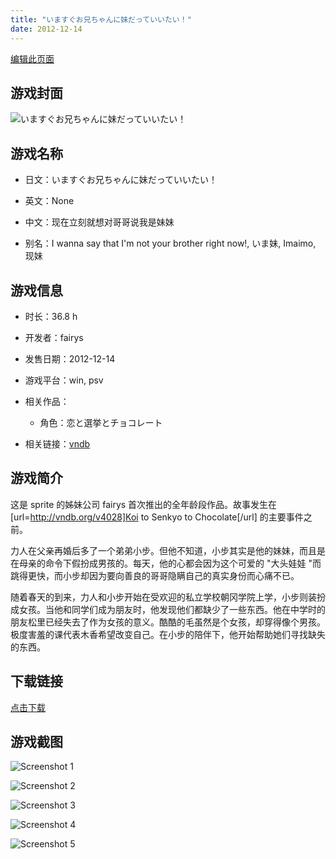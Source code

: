 ```yaml
---
title: "いますぐお兄ちゃんに妹だっていいたい！"
date: 2012-12-14
---
```

[编辑此页面](https://github.com/ACG-3/ADV3-source/blob/main/source/_posts/%E3%81%84%E3%81%BE%E3%81%99%E3%81%90%E3%81%8A%E5%85%84%E3%81%A1%E3%82%83%E3%82%93%E3%81%AB%E5%A6%B9%E3%81%A0%E3%81%A3%E3%81%A6%E3%81%84%E3%81%84%E3%81%9F%E3%81%84%EF%BC%81.md)

## 游戏封面

![いますぐお兄ちゃんに妹だっていいたい！](https%3A//pan.timero.xyz/onedrive/img_lib_001/%E3%81%84%E3%81%BE%E3%81%99%E3%81%90%E3%81%8A%E5%85%84%E3%81%A1%E3%82%83%E3%82%93%E3%81%AB%E5%A6%B9%E3%81%A0%E3%81%A3%E3%81%A6%E3%81%84%E3%81%84%E3%81%9F%E3%81%84%EF%BC%81_cover.avif)


## 游戏名称

- 日文：いますぐお兄ちゃんに妹だっていいたい！
- 英文：None
- 中文：现在立刻就想对哥哥说我是妹妹

- 别名：I wanna say that I'm not your brother right now!, いま妹, Imaimo, 现妹


## 游戏信息

- 时长：36.8 h
- 开发者：fairys
- 发售日期：2012-12-14
- 游戏平台：win, psv
- 相关作品：
   - 角色：恋と選挙とチョコレート

- 相关链接：[vndb](https://vndb.org/v7766)


## 游戏简介

这是 sprite 的姊妹公司 fairys 首次推出的全年龄段作品。故事发生在 [url=http://vndb.org/v4028]Koi to Senkyo to Chocolate[/url] 的主要事件之前。

力人在父亲再婚后多了一个弟弟小步。但他不知道，小步其实是他的妹妹，而且是在母亲的命令下假扮成男孩的。每天，他的心都会因为这个可爱的 "大头娃娃 "而跳得更快，而小步却因为要向善良的哥哥隐瞒自己的真实身份而心痛不已。

随着春天的到来，力人和小步开始在受欢迎的私立学校朝冈学院上学，小步则装扮成女孩。当他和同学们成为朋友时，他发现他们都缺少了一些东西。他在中学时的朋友松里已经失去了作为女孩的意义。酷酷的毛虽然是个女孩，却穿得像个男孩。极度害羞的课代表木香希望改变自己。在小步的陪伴下，他开始帮助她们寻找缺失的东西。




## 下载链接

[点击下载](https://pan.timero.xyz/onedrive/adv_lib_001/%E3%81%84%E3%81%BE%E3%81%99%E3%81%90%E3%81%8A%E5%85%84%E3%81%A1%E3%82%83%E3%82%93%E3%81%AB%E5%A6%B9%E3%81%A0%E3%81%A3%E3%81%A6%E3%81%84%E3%81%84%E3%81%9F%E3%81%84%EF%BC%81)


## 游戏截图


![Screenshot 1](https%3A//pan.timero.xyz/onedrive/img_lib_001/%E3%81%84%E3%81%BE%E3%81%99%E3%81%90%E3%81%8A%E5%85%84%E3%81%A1%E3%82%83%E3%82%93%E3%81%AB%E5%A6%B9%E3%81%A0%E3%81%A3%E3%81%A6%E3%81%84%E3%81%84%E3%81%9F%E3%81%84%EF%BC%81_Screenshot_1.avif)

![Screenshot 2](https%3A//pan.timero.xyz/onedrive/img_lib_001/%E3%81%84%E3%81%BE%E3%81%99%E3%81%90%E3%81%8A%E5%85%84%E3%81%A1%E3%82%83%E3%82%93%E3%81%AB%E5%A6%B9%E3%81%A0%E3%81%A3%E3%81%A6%E3%81%84%E3%81%84%E3%81%9F%E3%81%84%EF%BC%81_Screenshot_2.avif)

![Screenshot 3](https%3A//pan.timero.xyz/onedrive/img_lib_001/%E3%81%84%E3%81%BE%E3%81%99%E3%81%90%E3%81%8A%E5%85%84%E3%81%A1%E3%82%83%E3%82%93%E3%81%AB%E5%A6%B9%E3%81%A0%E3%81%A3%E3%81%A6%E3%81%84%E3%81%84%E3%81%9F%E3%81%84%EF%BC%81_Screenshot_3.avif)

![Screenshot 4](https%3A//pan.timero.xyz/onedrive/img_lib_001/%E3%81%84%E3%81%BE%E3%81%99%E3%81%90%E3%81%8A%E5%85%84%E3%81%A1%E3%82%83%E3%82%93%E3%81%AB%E5%A6%B9%E3%81%A0%E3%81%A3%E3%81%A6%E3%81%84%E3%81%84%E3%81%9F%E3%81%84%EF%BC%81_Screenshot_4.avif)

![Screenshot 5](https%3A//pan.timero.xyz/onedrive/img_lib_001/%E3%81%84%E3%81%BE%E3%81%99%E3%81%90%E3%81%8A%E5%85%84%E3%81%A1%E3%82%83%E3%82%93%E3%81%AB%E5%A6%B9%E3%81%A0%E3%81%A3%E3%81%A6%E3%81%84%E3%81%84%E3%81%9F%E3%81%84%EF%BC%81_Screenshot_5.avif)

